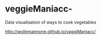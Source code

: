 # veggieManiacc-
Data visualisation of ways to cook vegetables


http://wollemannone.github.io/vaggiManiacc/
